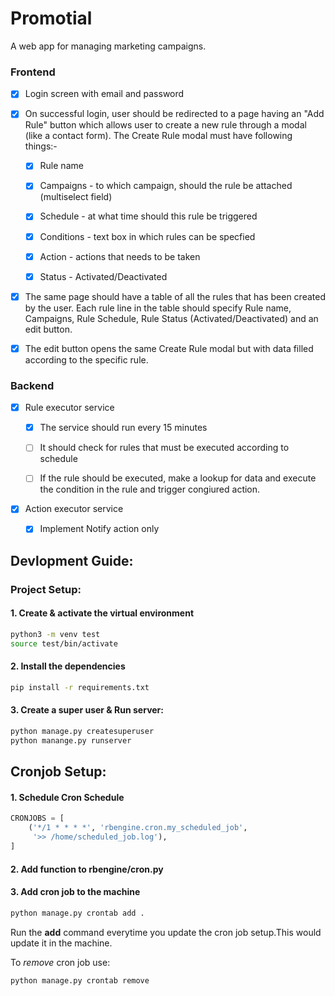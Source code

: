 # Promotial
A web app for managing marketing campaigns. 

### Frontend

- [x] Login screen with email and password

- [x] On successful login, user should be redirected to a page having an "Add Rule" button which allows user to create a new rule through a modal (like a contact form). The Create Rule modal must have following things:-

    - [x] Rule name

    - [x] Campaigns - to which campaign, should the rule be attached (multiselect field)

    - [x] Schedule - at what time should this rule be triggered

    - [x] Conditions - text box in which rules can be specfied

    - [x] Action - actions that needs to be taken

    - [x] Status - Activated/Deactivated

- [x] The same page should have a table of all the rules that has been created by the user. Each rule line in the table should specify Rule name, Campaigns, Rule Schedule, Rule Status (Activated/Deactivated) and an edit button. 

- [x] The edit button opens the same Create Rule modal but with data filled according to the specific rule.

### Backend 

- [x] Rule executor service

   - [x]  The service should run every 15 minutes

    - [ ] It should check for rules that must be executed according to schedule

    - [ ] If the rule should be executed, make a lookup for data and execute the condition in the rule and trigger congiured action.

- [x] Action executor service

    - [x] Implement Notify action only
 
 
## Devlopment Guide:

### Project Setup:

#### 1. Create & activate the virtual environment 

```Bash
python3 -m venv test
source test/bin/activate 
```
#### 2. Install the dependencies 

```BASH
pip install -r requirements.txt
```

#### 3. Create a super user & Run server: 

```BASH
python manage.py createsuperuser 
python manange.py runserver 
```

## Cronjob Setup:


#### 1. Schedule Cron Schedule

```python
CRONJOBS = [
    ('*/1 * * * *', 'rbengine.cron.my_scheduled_job',
     '>> /home/scheduled_job.log'),
]
```

#### 2. Add function to rbengine/cron.py

#### 3. Add cron job to the machine 

``` python
python manage.py crontab add . 
``` 

Run the **add** command everytime you update the cron job setup.This would update it in the machine. 

To *remove* cron job use: 

```python
python manage.py crontab remove
```